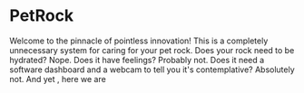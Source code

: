 # PetRock
Welcome to the pinnacle of pointless innovation! This is a completely unnecessary system for caring for your pet rock. Does your rock need to be hydrated? Nope. Does it have feelings? Probably not. Does it need a software dashboard and a webcam to tell you it's contemplative? Absolutely not. And yet , here we are
